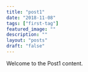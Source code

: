 ```yaml
---
title: "post1"
date: "2018-11-08"
tags: ["first-tag"]
featured_image: ""
description: ""
layout: "posts"
draft: "false"
---
```


Welcome to the Post1 content.